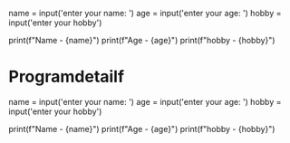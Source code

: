 name = input('enter your name: ')
age  = input('enter your age: ')
hobby = input('enter your hobby')

print(f"Name - {name}")
print(f"Age - {age}")
print(f"hobby - {hobby}")
# Programdetailf

name = input('enter your name: ')
age  = input('enter your age: ')
hobby = input('enter your hobby')

print(f"Name - {name}")
print(f"Age - {age}")
print(f"hobby - {hobby}")

